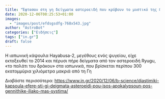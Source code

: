```yaml
---
title: "Έφτασαν στη γη δείγματα αστεροειδή που κρύβουν το μυστικό της δημιουργίας του ηλιακού μας συστήματος"
date: 2020-12-06T08:25:53+01:00
images:
  - "images/post/efdsgsdfg-768x543.jpg"
author: "AstroBot"
categories: ["Ειδήσεις"]
tags: ["in.gr"]
draft: false
---
```


Η ιαπωνική κάψουλα Hayabusa-2, μεγέθους ενός ψυγείου, είχε εκτοξευθεί το 2014 και πέρυσι πήρε δείγματα από τον αστεροειδή Ryugu, «το παλάτι του δράκου» στα ιαπωνικά, που βρίσκεται περίπου 300 εκατομμύρια χιλιόμετρα μακριά από τη Γη

Διαβάστε περισσότερα: https://www.in.gr/2020/12/06/b-science/diastimiki-kapsoula-efere-sti-gi-deigmata-asteroeidi-pou-isos-apokalypsoun-pos-gennithike-iliako-mas-systima/
